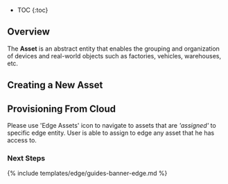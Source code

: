 * TOC
{:toc}

## Overview

The **Asset**  is an abstract entity that enables the grouping and organization of devices and real-world objects such as factories, vehicles, warehouses, etc. 

## Creating a New Asset

## Provisioning From Cloud
Please use 'Edge Assets' icon to navigate to assets that are *'assigned'* to specific edge entity.
User is able to assign to edge any asset that he has access to.


### Next Steps

{% include templates/edge/guides-banner-edge.md %}